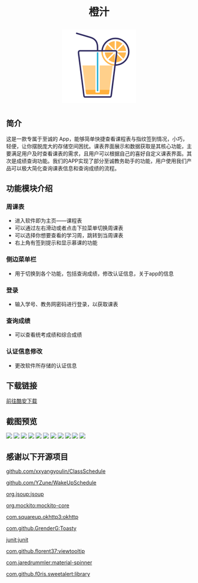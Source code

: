 <div align=center><h1 style="width:100%;text-align:center">橙汁</h1></div>

<div align=center><img style="display:black;margin:10px auto;"            src="https://raw.githubusercontent.com/aaronlinv/JuiceTimetable/dev/img/juice_icon.png" align="middle" /></div>


## 简介

这是一款专属于至诚的 App，能够简单快捷查看课程表与指纹签到情况，小巧，轻便，让你摆脱庞大的存储空间困扰。课表界面展示和数据获取是其核心功能，主要满足用户及时查看课表的需求，且用户可以根据自己的喜好自定义课表界面。其次是成绩查询功能。我们的APP实现了部分至诚教务助手的功能，用户使用我们产品可以极大简化查询课表信息和查询成绩的流程。


## 功能模块介绍

### 周课表 

- 进入软件即为主页——课程表
- 可以通过左右滑动或者点击下拉菜单切换周课表
- 可以选择你想要查看的学习周，跳转到当周课表
- 右上角有签到提示和显示慕课的功能

### 侧边菜单栏 

- 用于切换到各个功能，包括查询成绩，修改认证信息，关于app的信息

### 登录

- 输入学号、教务网密码进行登录，以获取课表

### 查询成绩

- 可以查看统考成绩和综合成绩

### 认证信息修改 

- 更改软件所存储的认证信息

## 下载链接
<a href="https://www.coolapk.com/apk/265263">前往酷安下载</a>

## 截图预览

<img src="https://github.com/wangyuxiang123/JuiceTimetable/blob/masterimg/01.jpg"  />  

<img src="https://github.com/wangyuxiang123/JuiceTimetable/blob/masterimg/02.jpg"  />  

<img src="https://github.com/wangyuxiang123/JuiceTimetable/blob/masterimg/03.jpg"  />  

<img src="https://github.com/wangyuxiang123/JuiceTimetable/blob/masterimg/04.jpg"  />  

<img src="https://github.com/wangyuxiang123/JuiceTimetable/blob/masterimg/05.jpg"  />  

<img src="https://github.com/wangyuxiang123/JuiceTimetable/blob/masterimg/06.jpg"  />  

<img src="https://github.com/wangyuxiang123/JuiceTimetable/blob/masterimg/07.jpg"  />  

<img src="https://github.com/wangyuxiang123/JuiceTimetable/blob/masterimg/08.jpg"  />  

<img src="https://github.com/wangyuxiang123/JuiceTimetable/blob/masterimg/09.jpg"  />  

<img src="https://github.com/wangyuxiang123/JuiceTimetable/blob/masterimg/10.jpg"  />  

<img src="https://github.com/wangyuxiang123/JuiceTimetable/blob/masterimg/juice_icon.png" />  

## 感谢以下开源项目

<a href="https://github.com/xxyangyoulin/ClassSchedule">github.com/xxyangyoulin/ClassSchedule</a>

<a href="https://github.com/YZune/WakeUpSchedule">github.com/YZune/WakeUpSchedule</a>

<a href="https://jsoup.org/download">org.jsoup:jsoup</a>

<a href="https://site.mockito.org/">org.mockito:mockito-core</a>

<a href="https://square.github.io/okhttp/">com.squareup.okhttp3:okhttp</a>

<a href="https://github.com/GrenderG/Toasty">com.github.GrenderG:Toasty</a>

<a href="https://github.com/junit-team">junit:junit</a>

<a href="https://github.com/florent37/viewtooltip">com.github.florent37:viewtooltip</a>

<a href="https://github.com/jaredrummler/MaterialSpinner">com.jaredrummler:material-spinner</a>

<a href="https://github.com/F0RIS/sweet-alert-dialog">com.github.f0ris.sweetalert:library</a>